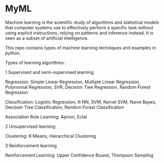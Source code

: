 # MyML
Machine learning is the scientific study of algorithms and statistical models that computer systems use to effectively perform a specific task without using explicit instructions, relying on patterns and inference instead. It is seen as a subset of artificial intelligence.

This repo contains types of machine learning techniques and examples in python.

Types of learning algorithms :

1	Supervised and semi-supervised learning

  Regression: Simple Linear Regression, Multiple Linear Regression, Polynomial Regression, SVR, Decision Tree Regression, Random Forest       Regression
  
  Classification: Logistic Regression, K-NN, SVM, Kernel SVM, Naive Bayes, Decision Tree Classification, Random Forest Classification
  
  Association Rule Learning: Apriori, Eclat

2	Unsupervised learning
  
  Clustering: K-Means, Hierarchical Clustering

3	Reinforcement learning
  
  Reinforcement Learning: Upper Confidence Bound, Thompson Sampling

